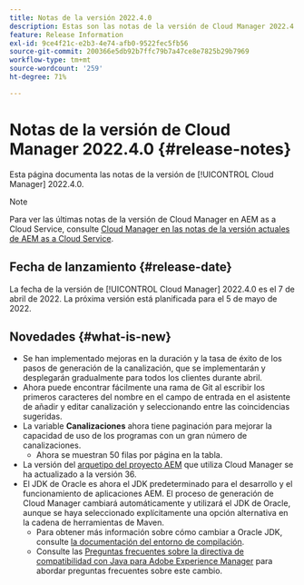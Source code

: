 ```yaml
---
title: Notas de la versión 2022.4.0
description: Estas son las notas de la versión de Cloud Manager 2022.4.0.
feature: Release Information
exl-id: 9ce4f21c-e2b3-4e74-afb0-9522fec5fb56
source-git-commit: 200366e5db92b7ffc79b7a47ce8e7825b29b7969
workflow-type: tm+mt
source-wordcount: '259'
ht-degree: 71%

---
```


# Notas de la versión de Cloud Manager 2022.4.0 {#release-notes}

Esta página documenta las notas de la versión de [!UICONTROL Cloud Manager] 2022.4.0.

>[!NOTE]
>
>Para ver las últimas notas de la versión de Cloud Manager en AEM as a Cloud Service, consulte [Cloud Manager en las notas de la versión actuales de AEM as a Cloud Service](https://experienceleague.adobe.com/docs/experience-manager-cloud-service/content/implementing/using-cloud-manager/release-notes-cloud-manager/release-notes-cm-current.html?lang=es).

## Fecha de lanzamiento {#release-date}

La fecha de la versión de [!UICONTROL Cloud Manager] 2022.4.0 es el 7 de abril de 2022. La próxima versión está planificada para el 5 de mayo de 2022.

## Novedades {#what-is-new}

* Se han implementado mejoras en la duración y la tasa de éxito de los pasos de generación de la canalización, que se implementarán y desplegarán gradualmente para todos los clientes durante abril.
* Ahora puede encontrar fácilmente una rama de Git al escribir los primeros caracteres del nombre en el campo de entrada en el asistente de añadir y editar canalización y seleccionando entre las coincidencias sugeridas.
* La variable **Canalizaciones** ahora tiene paginación para mejorar la capacidad de uso de los programas con un gran número de canalizaciones.
   * Ahora se muestran 50 filas por página en la tabla.
* La versión del [arquetipo del proyecto AEM](https://experienceleague.adobe.com/docs/experience-manager-core-components/using/developing/archetype/overview.html?lang=es) que utiliza Cloud Manager se ha actualizado a la versión 36.
* El JDK de Oracle es ahora el JDK predeterminado para el desarrollo y el funcionamiento de aplicaciones AEM. El proceso de generación de Cloud Manager cambiará automáticamente y utilizará el JDK de Oracle, aunque se haya seleccionado explícitamente una opción alternativa en la cadena de herramientas de Maven.
   * Para obtener más información sobre cómo cambiar a Oracle JDK, consulte [la documentación del entorno de compilación](/help/getting-started/build-environment.md#using-java-support).
   * Consulte las [Preguntas frecuentes sobre la directiva de compatibilidad con Java para Adobe Experience Manager](https://experienceleague.adobe.com/docs/experience-manager-65/assets/Java_Policy_for_Adobe_Experience_Manager.pdf) para abordar preguntas frecuentes sobre este cambio.
